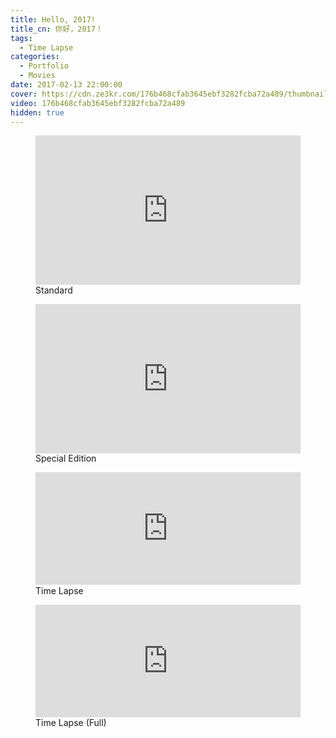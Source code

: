 ```yaml
---
title: Hello, 2017!
title_cn: 你好，2017！
tags:
  - Time Lapse
categories:
  - Portfolio
  - Movies
date: 2017-02-13 22:00:00
cover: https://cdn.ze3kr.com/176b468cfab3645ebf3282fcba72a489/thumbnails/thumbnail.jpg?time=47s
video: 176b468cfab3645ebf3282fcba72a489
hidden: true
---
```


<figure>
  <div style="position: relative; padding-top: 56.25%;"><iframe src="https://cdn.ze3kr.com/iframe/176b468cfab3645ebf3282fcba72a489?preload=metadata&poster=https%3A%2F%2Fcdn.ze3kr.com%2F176b468cfab3645ebf3282fcba72a489%2Fthumbnails%2Fthumbnail.jpg%3Ftime%3D47s%26height%3D600" style="border: none; position: absolute; top: 0; left: 0; height: 100%; width: 100%;" allow="accelerometer; gyroscope; autoplay; encrypted-media; picture-in-picture;" allowfullscreen="true"></iframe></div>
  <figcaption>Standard</figcaption>
</figure>

<figure>
  <div style="position: relative; padding-top: 56.25%;"><iframe src="https://cdn.ze3kr.com/iframe/979ffd0a11d592612143daa66aab7f3c?preload=metadata&poster=https%3A%2F%2Fcdn.ze3kr.com%2F979ffd0a11d592612143daa66aab7f3c%2Fthumbnails%2Fthumbnail.jpg%3Ftime%3D%26height%3D600" style="border: none; position: absolute; top: 0; left: 0; height: 100%; width: 100%;" allow="accelerometer; gyroscope; autoplay; encrypted-media; picture-in-picture;" allowfullscreen="true"></iframe></div>
  <figcaption>Special Edition</figcaption>
</figure>

<figure>
  <div style="position: relative; padding-top: 42.552083333333336%;"><iframe src="https://cdn.ze3kr.com/iframe/0d950a67199f3e0bc5c170fddbca1e3a?preload=metadata&poster=https%3A%2F%2Fcdn.ze3kr.com%2F0d950a67199f3e0bc5c170fddbca1e3a%2Fthumbnails%2Fthumbnail.jpg%3Ftime%3D%26height%3D600" style="border: none; position: absolute; top: 0; left: 0; height: 100%; width: 100%;" allow="accelerometer; gyroscope; autoplay; encrypted-media; picture-in-picture;" allowfullscreen="true"></iframe></div>
  <figcaption>Time Lapse</figcaption>
</figure>

<figure>
  <div style="position: relative; padding-top: 42.552083333333336%;"><iframe src="https://cdn.ze3kr.com/iframe/3a6ac42a19fdb91ac6bf88592a75d381?preload=metadata&poster=https%3A%2F%2Fcdn.ze3kr.com%2F3a6ac42a19fdb91ac6bf88592a75d381%2Fthumbnails%2Fthumbnail.jpg%3Ftime%3D%26height%3D600" style="border: none; position: absolute; top: 0; left: 0; height: 100%; width: 100%;" allow="accelerometer; gyroscope; autoplay; encrypted-media; picture-in-picture;" allowfullscreen="true"></iframe></div>
  <figcaption>Time Lapse (Full)</figcaption>
</figure>

